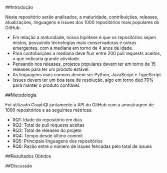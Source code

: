 ##Introdução

Neste repositório serão analisados, a maturidade, contribuições, releases, atualizações, linguagens e issues dos 1000 repositórios mais populares do GitHub.
- Em relação a maturidade, nossa hipótese é que os repositórios sejam mistos, possuindo tecnologias mais conservadoras e outras emergentes, com a mediana em torno de 4 anos de idade.
- Para contribuições a mediana deve fluir entre 200 pull requests aceitos, o que indicaria grande atividade.
- Pensando nos releases, projetos populares devem ter em torno de 15 releases para ter um produto estável.
- As linguagens mais comuns devem ser Python, JavaScript e TypeScript.
- Issues devem ter um boa taxa de resolução, algo em torno ded 70% para manter o produto confiável.

##Metodologia

Foi utilizado GraphQl juntamente à API do GitHub com a amostragem de 1000 repositórios e as seguintes métricas:
- RQ1: Idade do repositório em dias
- RQ2: Total de pull requests aceitas
- RQ3: Total de releases do projeto
- RQ4: Tempo desde último commit
- RQ5: Principais linguagens dos repositórios
- RQ6: Razão entre o número de issues fehcadas pelo total de issues

##Resultados Obtidos

##Discussão